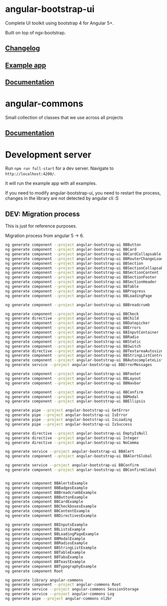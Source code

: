 # angular-bootstrap-ui

Complete UI toolkit using bootstrap 4 for Angular 5+.

Built on top of ngx-bootstrap.

## [Changelog](/CHANGELOG.md)

## [Example app](https://llafuente.github.io/angular-bootstrap-ui)

## [Documentation](/projects/angular-bootstrap-ui/README.md)

# angular-commons

Small collection of classes that we use across all projects

## [Documentation](/projects/angular-commons/README.md)


# Development server

Run `npm run full-start` for a dev server. Navigate to `http://localhost:4200/`.

It will run the example app with all examples.

If you need to modify angular-bootstrap-ui, you need to restart the process,
changes in the library are not detected by angular cli :S


## DEV: Migration process

This is just for reference purposes.

Migration process from angular 5 -> 6.



```bash
ng generate component --project angular-bootstrap-ui BBButton
ng generate component --project angular-bootstrap-ui BBCard
ng generate component --project angular-bootstrap-ui BBCardCollapsable
ng generate component --project angular-bootstrap-ui BBRouterChangeLoading
ng generate component --project angular-bootstrap-ui BBSection
ng generate component --project angular-bootstrap-ui BBSectionCollapsable
ng generate component --project angular-bootstrap-ui BBSectionContent
ng generate component --project angular-bootstrap-ui BBSectionFooter
ng generate component --project angular-bootstrap-ui BBSectionHeader
ng generate component --project angular-bootstrap-ui BBTable
ng generate component --project angular-bootstrap-ui BBProgress
ng generate component --project angular-bootstrap-ui BBLoadingPage

ng generate component --project angular-bootstrap-ui BBBreadcrumb

ng generate component --project angular-bootstrap-ui BBCheck
ng generate directive --project angular-bootstrap-ui BBChild
ng generate component --project angular-bootstrap-ui BBDatepicker
ng generate component --project angular-bootstrap-ui BBErrors
ng generate component --project angular-bootstrap-ui BBInputContainer
ng generate component --project angular-bootstrap-ui BBRadio
ng generate component --project angular-bootstrap-ui BBStatic
ng generate component --project angular-bootstrap-ui BBSwitch
ng generate directive --project angular-bootstrap-ui BBTextareaAutosize
ng generate component --project angular-bootstrap-ui BBStringListControl
ng generate component --project angular-bootstrap-ui BBAutocompleteListControl
ng generate service --project angular-bootstrap-ui BBErrorMessages

ng generate component --project angular-bootstrap-ui BBFooter
ng generate component --project angular-bootstrap-ui BBLayout
ng generate component --project angular-bootstrap-ui BBNavbar

ng generate component --project angular-bootstrap-ui BBConfirm
ng generate component --project angular-bootstrap-ui BBModal
ng generate component --project angular-bootstrap-ui BBEllipsis

ng generate pipe --project angular-bootstrap-ui GetError
ng generate pipe --project angular-bootstrap-ui IsError
ng generate pipe --project angular-bootstrap-ui IsLoading
ng generate pipe --project angular-bootstrap-ui IsSuccess

ng generate directive --project angular-bootstrap-ui EmptyIsNull
ng generate directive --project angular-bootstrap-ui Integer
ng generate directive --project angular-bootstrap-ui NoComma

ng generate service --project angular-bootstrap-ui BBAlert
ng generate component --project angular-bootstrap-ui BBAlertGlobal

ng generate service --project angular-bootstrap-ui BBConfirm
ng generate component --project angular-bootstrap-ui BBConfirmGlobal


ng generate component BBAlertsExample
ng generate component BBBadgesExample
ng generate component BBBreadcrumbExample
ng generate component BBButtonExample
ng generate component BBCardExample
ng generate component BBCheckboxesExample
ng generate component BBContentExample
ng generate component BBDirectivesExample

ng generate component BBInputsExample
ng generate component BBListsExample
ng generate component BBLoadingPageExample
ng generate component BBModalExample
ng generate component BBRadiosExample
ng generate component BBStringListExample
ng generate component BBTableExample
ng generate component BBTabsExample
ng generate component BBToastExample
ng generate component BBTypographyExample
ng generate component Root

ng generate library angular-commons
ng generate component --project angular-commons Root
ng generate service --project angular-commons SessionStorage
ng generate service --project angular-commons Log
ng generate pipe --project angular-commons nl2br
```
